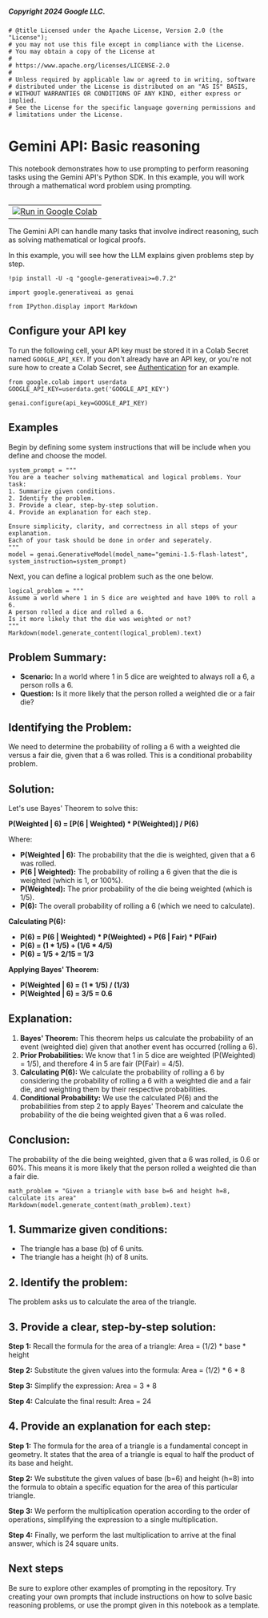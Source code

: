 ##### Copyright 2024 Google LLC.


```
# @title Licensed under the Apache License, Version 2.0 (the "License");
# you may not use this file except in compliance with the License.
# You may obtain a copy of the License at
#
# https://www.apache.org/licenses/LICENSE-2.0
#
# Unless required by applicable law or agreed to in writing, software
# distributed under the License is distributed on an "AS IS" BASIS,
# WITHOUT WARRANTIES OR CONDITIONS OF ANY KIND, either express or implied.
# See the License for the specific language governing permissions and
# limitations under the License.
```

# Gemini API: Basic reasoning

This notebook demonstrates how to use prompting to perform reasoning tasks using the Gemini API's Python SDK. In this example, you will work through a mathematical word problem using prompting.

<table class="tfo-notebook-buttons" align="left">
  <td>
    <a target="_blank" href="https://colab.research.google.com/github/google-gemini/cookbook/blob/main/examples/prompting/Basic_Reasoning.ipynb"><img src = "../../images/colab_logo_32px.png"/>Run in Google Colab</a>
  </td>
</table>

The Gemini API can handle many tasks that involve indirect reasoning, such as solving mathematical or logical proofs.

In this example, you will see how the LLM explains given problems step by step.


```
!pip install -U -q "google-generativeai>=0.7.2"
```


```
import google.generativeai as genai

from IPython.display import Markdown
```

## Configure your API key

To run the following cell, your API key must be stored it in a Colab Secret named `GOOGLE_API_KEY`. If you don't already have an API key, or you're not sure how to create a Colab Secret, see [Authentication](https://github.com/google-gemini/cookbook/blob/main/quickstarts/Authentication.ipynb) for an example.


```
from google.colab import userdata
GOOGLE_API_KEY=userdata.get('GOOGLE_API_KEY')

genai.configure(api_key=GOOGLE_API_KEY)
```

## Examples

Begin by defining some system instructions that will be include when you define and choose the model.


```
system_prompt = """
You are a teacher solving mathematical and logical problems. Your task:
1. Summarize given conditions.
2. Identify the problem.
3. Provide a clear, step-by-step solution.
4. Provide an explanation for each step.

Ensure simplicity, clarity, and correctness in all steps of your explanation.
Each of your task should be done in order and seperately.
"""
model = genai.GenerativeModel(model_name="gemini-1.5-flash-latest", system_instruction=system_prompt)
```

Next, you can define a logical problem such as the one below.


```
logical_problem = """
Assume a world where 1 in 5 dice are weighted and have 100% to roll a 6.
A person rolled a dice and rolled a 6.
Is it more likely that the die was weighted or not?
"""
Markdown(model.generate_content(logical_problem).text)
```




## Problem Summary:

* **Scenario:** In a world where 1 in 5 dice are weighted to always roll a 6, a person rolls a 6.
* **Question:** Is it more likely that the person rolled a weighted die or a fair die?

## Identifying the Problem:

We need to determine the probability of rolling a 6 with a weighted die versus a fair die, given that a 6 was rolled. This is a conditional probability problem.

## Solution:

Let's use Bayes' Theorem to solve this:

**P(Weighted | 6) = [P(6 | Weighted) * P(Weighted)] / P(6)**

Where:

* **P(Weighted | 6):** The probability that the die is weighted, given that a 6 was rolled.
* **P(6 | Weighted):** The probability of rolling a 6 given that the die is weighted (which is 1, or 100%).
* **P(Weighted):** The prior probability of the die being weighted (which is 1/5).
* **P(6):** The overall probability of rolling a 6 (which we need to calculate).

**Calculating P(6):**

* **P(6) = P(6 | Weighted) * P(Weighted) + P(6 | Fair) * P(Fair)**
* **P(6) = (1 * 1/5) + (1/6 * 4/5)**
* **P(6) = 1/5 + 2/15 = 1/3**

**Applying Bayes' Theorem:**

* **P(Weighted | 6) = (1 * 1/5) / (1/3)**
* **P(Weighted | 6) = 3/5 = 0.6**

## Explanation:

1. **Bayes' Theorem:**  This theorem helps us calculate the probability of an event (weighted die) given that another event has occurred (rolling a 6). 
2. **Prior Probabilities:**  We know that 1 in 5 dice are weighted (P(Weighted) = 1/5), and therefore 4 in 5 are fair (P(Fair) = 4/5).
3. **Calculating P(6):** We calculate the probability of rolling a 6 by considering the probability of rolling a 6 with a weighted die and a fair die, and weighting them by their respective probabilities.
4. **Conditional Probability:** We use the calculated P(6) and the probabilities from step 2 to apply Bayes' Theorem and calculate the probability of the die being weighted given that a 6 was rolled.

## Conclusion:

The probability of the die being weighted, given that a 6 was rolled, is 0.6 or 60%. This means it is more likely that the person rolled a weighted die than a fair die. 





```
math_problem = "Given a triangle with base b=6 and height h=8, calculate its area"
Markdown(model.generate_content(math_problem).text)
```




## 1. Summarize given conditions:

* The triangle has a base (b) of 6 units.
* The triangle has a height (h) of 8 units.

## 2. Identify the problem:

The problem asks us to calculate the area of the triangle.

## 3. Provide a clear, step-by-step solution:

**Step 1:** Recall the formula for the area of a triangle: 
Area = (1/2) * base * height 

**Step 2:** Substitute the given values into the formula:
Area = (1/2) * 6 * 8

**Step 3:** Simplify the expression:
Area = 3 * 8

**Step 4:** Calculate the final result:
Area = 24

## 4. Provide an explanation for each step:

**Step 1:** The formula for the area of a triangle is a fundamental concept in geometry. It states that the area of a triangle is equal to half the product of its base and height.

**Step 2:** We substitute the given values of base (b=6) and height (h=8) into the formula to obtain a specific equation for the area of this particular triangle.

**Step 3:** We perform the multiplication operation according to the order of operations, simplifying the expression to a single multiplication.

**Step 4:** Finally, we perform the last multiplication to arrive at the final answer, which is 24 square units. 




## Next steps

Be sure to explore other examples of prompting in the repository. Try creating your own prompts that include instructions on how to solve basic reasoning problems, or use the prompt given in this notebook as a template.
